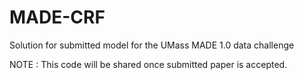 # MADE-CRF
Solution for submitted model for the UMass MADE 1.0 data challenge

NOTE : This code will be shared once submitted paper is accepted.